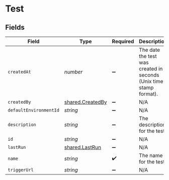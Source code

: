 # Test


## Fields

| Field                                                              | Type                                                               | Required                                                           | Description                                                        |
| ------------------------------------------------------------------ | ------------------------------------------------------------------ | ------------------------------------------------------------------ | ------------------------------------------------------------------ |
| `createdAt`                                                        | *number*                                                           | :heavy_minus_sign:                                                 | The date the test was created in seconds (Unix time stamp format). |
| `createdBy`                                                        | [shared.CreatedBy](../../../sdk/models/shared/createdby.md)        | :heavy_minus_sign:                                                 | N/A                                                                |
| `defaultEnvironmentId`                                             | *string*                                                           | :heavy_minus_sign:                                                 | N/A                                                                |
| `description`                                                      | *string*                                                           | :heavy_minus_sign:                                                 | The description for the test.                                      |
| `id`                                                               | *string*                                                           | :heavy_minus_sign:                                                 | N/A                                                                |
| `lastRun`                                                          | [shared.LastRun](../../../sdk/models/shared/lastrun.md)            | :heavy_minus_sign:                                                 | N/A                                                                |
| `name`                                                             | *string*                                                           | :heavy_check_mark:                                                 | The name for the test.                                             |
| `triggerUrl`                                                       | *string*                                                           | :heavy_minus_sign:                                                 | N/A                                                                |